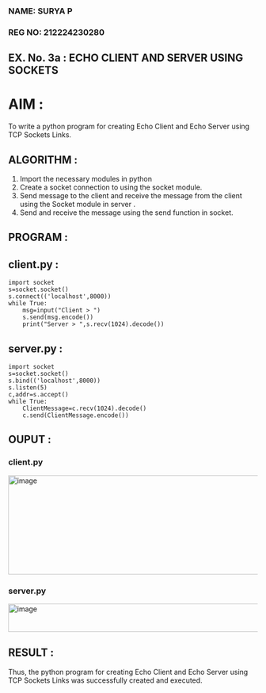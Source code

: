 ### NAME: SURYA P <br>
### REG NO: 212224230280

## EX. No. 3a : ECHO CLIENT AND SERVER USING SOCKETS 

# AIM :

To write a python program for creating Echo Client and Echo Server using TCP Sockets Links.

## ALGORITHM :

1. Import the necessary modules in python
2. Create a socket connection to using the socket module.
3. Send message to the client and receive the message from the client using the Socket module in server .
4. Send and receive the message using the send function in socket.

## PROGRAM :

## client.py :

```
import socket
s=socket.socket()
s.connect(('localhost',8000))
while True:
    msg=input("Client > ")
    s.send(msg.encode())
    print("Server > ",s.recv(1024).decode())
```

## server.py :

```
import socket
s=socket.socket()
s.bind(('localhost',8000))
s.listen(5)
c,addr=s.accept()
while True:
    ClientMessage=c.recv(1024).decode()
    c.send(ClientMessage.encode())
```

## OUPUT :

### client.py

<img width="639" height="200" alt="image" src="https://github.com/user-attachments/assets/c0978722-dbd6-418c-a53b-dd997b3839f7" />

### server.py

<img width="676" height="57" alt="image" src="https://github.com/user-attachments/assets/6fe25915-39ea-46cc-b4be-a8917b8fdb87" />

## RESULT :
Thus, the python program for creating Echo Client and Echo Server using TCP Sockets Links was successfully created and executed.
